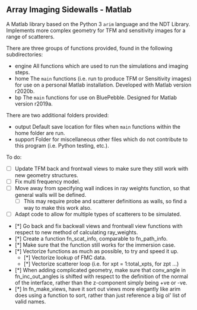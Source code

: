 ## Array Imaging Sidewalls - Matlab

A Matlab library based on the Python 3 `arim` language and the NDT Library. Implements more complex geometry for TFM and sensitivity images for a range of scatterers.

There are three groups of functions provided, found in the following subdirectories:
* engine
All functions which are used to run the simulations and imaging steps.
* home
The `main` functions (i.e. run to produce TFM or Sensitivity images) for use on a personal Matlab installation. Developed with Matlab version r2020b.
* bp
The `main` functions for use on BluePebble. Designed for Matlab version r2019a.
	
There are two additional folders provided:
* output
Default save location for files when `main` functions within the home folder are run.
* support
Folder for miscellaneous other files which do not contribute to this program (i.e. Python testing, etc.).
	
To do:
- [ ] Update TFM back and frontwall views to make sure they still work with new geometry structures.
- [ ] Fix multi frequency model.
- [ ] Move away from specifying wall indices in ray weights function, so that general walls will be defined.
	- [ ] This may require probe and scatterer definitions as walls, so find a way to make this work also.
- [ ] Adapt code to allow for multiple types of scatterers to be simulated.
- [*] Go back and fix backwall views and frontwall view functions with respect to new method of calculating ray_weights.
- [*] Create a function fn_scat_info, comparable to fn_path_info.
- [*] Make sure that the function still works for the immersion case.
- [*] Vectorize functions as much as possible, to try and speed it up.
	- [*] Vectorize lookup of FMC data.
	- [*] Vectorize scatterer loop (i.e. for xpt = 1:total_xpts, for zpt ...)
- [*] When adding complicated geometry, make sure that conv_angle in fn_inc_out_angles is shifted with respect to the definition of the normal of the interface, rather than the z-component simply being +ve or -ve.
- [*] In fn_make_views, have it sort out views more elegantly like arim does using a function to sort, rather than just reference a big ol' list of valid names.